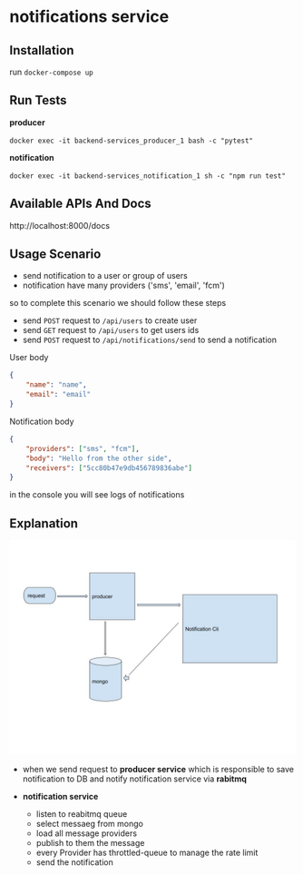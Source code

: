 # notifications service

## Installation

run `docker-compose up`

## Run Tests

**producer**

`docker exec -it backend-services_producer_1 bash -c "pytest"`

**notification**

`docker exec -it backend-services_notification_1 sh -c "npm run test"`


## Available APIs And Docs

http://localhost:8000/docs

## Usage Scenario

- send notification to a user or group of users
- notification have many providers ('sms', 'email', 'fcm')

so to complete this scenario we should follow these steps

- send `POST` request to  `/api/users` to create user
- send `GET` request to `/api/users` to get users ids
- send `POST` request to  `/api/notifications/send` to send a notification

User body
```json
{
    "name": "name",
    "email": "email"
}
```
Notification body
```json
{
    "providers": ["sms", "fcm"],
    "body": "Hello from the other side",
    "receivers": ["5cc80b47e9db456789836abe"]
}
```

in the console you will see logs of notifications

## Explanation


![alt text](https://github.com/muhammad-habib/Backend-Services/blob/main/chart.jpg?raw=true)



- when we send request to **producer service** which is responsible to save notification to DB and notify notification service via **rabitmq**  


- **notification service**
    - listen to reabitmq queue
    - select messaeg from mongo
    - load all message providers
    - publish to them the message
    - every Provider has throttled-queue to manage the rate limit
    - send the notification
